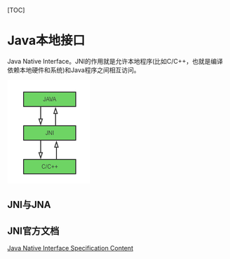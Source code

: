 [TOC]

# Java本地接口

Java Native Interface。JNI的作用就是允许本地程序(比如C/C++，也就是编译依赖本地硬件和系统)和Java程序之间相互访问。

![jni](./images/jni.png)

## JNI与JNA

## JNI官方文档

[Java Native Interface Specification Content](https://docs.oracle.com/en/java/javase/12/docs/specs/jni/index.html)
